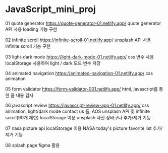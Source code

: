 # JavaScript_mini_proj

01 quote generator
https://quote-generator-01.netlify.app/
quote generator API 사용
loading 기능 구현

02 infinite scroll
https://infinite-scroll-01.netlify.app/
unsplash API 사용
infinite scroll 기능 구현

03 light-dark mode
https://light-dark-mode-01.netlify.app/
css 변수 사용
localStorage 사용하여 light / dark 모드 변수 저장

04 animated navigation
https://animated-navigation-01.netlify.app/
css animation

05 form validator
https://form-validator-001.netlify.app/
html, javascript를 통한 폼 내용 검사

06 javascript review
https://javascript-review-app-01.netlify.app/
css animation, light/dark mode
contact us 폼, AOS
unsplash API 및 infinite scroll(90개 제한)
localStorage 이용 unsplash 사진 장바구나 추가/제거 기능

07 nasa picture api
localStorage 이용 NASA today's picture favorite list 추가/제거 기능

08 splash page
figma 활용
